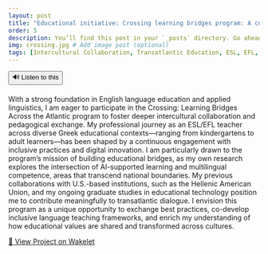 ```yaml
---
layout: post
title: "Educational initiative: Crossing learning bridges program: A collaboration between Greek and American students"
order: 5
description: You’ll find this post in your `_posts` directory. Go ahead and edit it and re-build the site to see your changes. # Add post description (optional)
img: crossing.jpg # Add image post (optional)
tags: [Intercultural Collaboration, Transatlantic Education, ESL, EFL, Inclusive Practices, AI in Education, Multilingualism, Educational Innovation, Teacher Exchange, EdTech]
---
```

<div style="display: flex; gap: 10px; margin-bottom: 20px;">
  <button id="tts-btn" onclick="toggleRead()" style="cursor: pointer;">🔊 Listen to this</button>
</div>
<div class="tts-target">
<p>
With a strong foundation in English language education and applied linguistics, I am eager to participate in the Crossing: Learning Bridges Across the Atlantic program to foster deeper intercultural collaboration and pedagogical exchange. My professional journey as an ESL/EFL teacher across diverse Greek educational contexts—ranging from kindergartens to adult learners—has been shaped by a continuous engagement with inclusive practices and digital innovation. I am particularly drawn to the program’s mission of building educational bridges, as my own research explores the intersection of AI-supported learning and multilingual competence, areas that transcend national boundaries. My previous collaborations with U.S.-based institutions, such as the Hellenic American Union, and my ongoing graduate studies in educational technology position me to contribute meaningfully to transatlantic dialogue. I envision this program as a unique opportunity to exchange best practices, co-develop inclusive language teaching frameworks, and enrich my understanding of how educational values are shared and transformed across cultures.
</p>
</div>
<a href="https://wakelet.com/wake/VBhxFtHVIzhNQAwvopoyf" target="_blank" class="button wakelet-button">
  🔗 View Project on Wakelet
</a>




<script src="{{ site.baseurl }}/assets/js/tts.js"></script>
